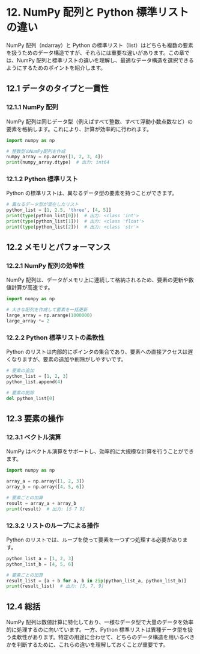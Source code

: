 # 12. NumPy 配列と Python 標準リストの違い

NumPy 配列（ndarray）と Python の標準リスト（list）はどちらも複数の要素を扱うためのデータ構造ですが、それらには重要な違いがあります。この章では、NumPy 配列と標準リストの違いを理解し、最適なデータ構造を選択できるようにするためのポイントを紹介します。

## 12.1 データのタイプと一貫性

### 12.1.1 NumPy 配列

NumPy 配列は同じデータ型（例えばすべて整数、すべて浮動小数点数など）の要素を格納します。これにより、計算が効率的に行われます。

```python
import numpy as np

# 整数型のNumPy配列を作成
numpy_array = np.array([1, 2, 3, 4])
print(numpy_array.dtype)  # 出力: int64
```

### 12.1.2 Python 標準リスト

Python の標準リストは、異なるデータ型の要素を持つことができます。

```python
# 異なるデータ型が混在したリスト
python_list = [1, 2.5, 'three', [4, 5]]
print(type(python_list[0]))  # 出力: <class 'int'>
print(type(python_list[1]))  # 出力: <class 'float'>
print(type(python_list[2]))  # 出力: <class 'str'>
```

## 12.2 メモリとパフォーマンス

### 12.2.1 NumPy 配列の効率性

NumPy 配列は、データがメモリ上に連続して格納されるため、要素の更新や数値計算が高速です。

```python
import numpy as np

# 大きな配列を作成して要素を一括更新
large_array = np.arange(1000000)
large_array *= 2
```

### 12.2.2 Python 標準リストの柔軟性

Python のリストは内部的にポインタの集合であり、要素への直接アクセスは遅くなりますが、要素の追加や削除がしやすいです。

```python
# 要素の追加
python_list = [1, 2, 3]
python_list.append(4)

# 要素の削除
del python_list[0]
```

## 12.3 要素の操作

### 12.3.1 ベクトル演算

NumPy はベクトル演算をサポートし、効率的に大規模な計算を行うことができます。

```python
import numpy as np

array_a = np.array([1, 2, 3])
array_b = np.array([4, 5, 6])

# 要素ごとの加算
result = array_a + array_b
print(result)  # 出力: [5 7 9]
```

### 12.3.2 リストのループによる操作

Python のリストでは、ループを使って要素を一つずつ処理する必要があります。

```python
python_list_a = [1, 2, 3]
python_list_b = [4, 5, 6]

# 要素ごとの加算
result_list = [a + b for a, b in zip(python_list_a, python_list_b)]
print(result_list)  # 出力: [5, 7, 9]
```

## 12.4 総括

NumPy 配列は数値計算に特化しており、一様なデータ型で大量のデータを効率的に処理するのに向いています。一方、Python 標準リストは異種データ型を扱う柔軟性があります。特定の用途に合わせて、どちらのデータ構造を用いるべきかを判断するために、これらの違いを理解しておくことが重要です。
